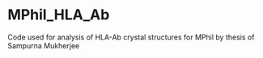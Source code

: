 # MPhil_HLA_Ab
Code used for analysis of HLA-Ab crystal structures for MPhil by thesis of Sampurna Mukherjee
